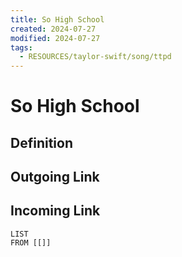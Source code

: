 ```yaml
---
title: So High School
created: 2024-07-27
modified: 2024-07-27
tags:
  - RESOURCES/taylor-swift/song/ttpd
---
```

# So High School
## Definition

## Outgoing Link

## Incoming Link
```dataview
LIST
FROM [[]]
```
